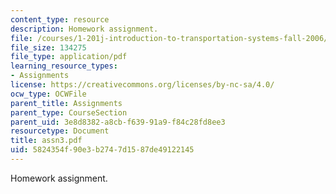 ```yaml
---
content_type: resource
description: Homework assignment.
file: /courses/1-201j-introduction-to-transportation-systems-fall-2006/5824354f90e3b2747d1587de49122145_assn3.pdf
file_size: 134275
file_type: application/pdf
learning_resource_types:
- Assignments
license: https://creativecommons.org/licenses/by-nc-sa/4.0/
ocw_type: OCWFile
parent_title: Assignments
parent_type: CourseSection
parent_uid: 3e8d8382-a8cb-f639-91a9-f84c28fd8ee3
resourcetype: Document
title: assn3.pdf
uid: 5824354f-90e3-b274-7d15-87de49122145
---
```

Homework assignment.